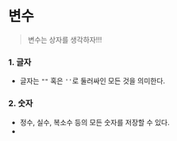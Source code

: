 # 변수

> 변수는 상자를 생각하자!!!

### 1. 글자

- 글자는 `""` 혹은 `''`로 둘러싸인 모든 것을 의미한다.



### 2. 숫자

- 정수, 실수, 복소수 등의 모든 숫자를 저장할 수 있다.
- 
